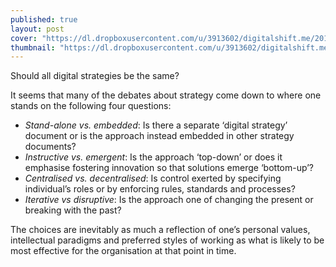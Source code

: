 ```yaml
---
published: true
layout: post
cover: "https://dl.dropboxusercontent.com/u/3913602/digitalshift.me/2014-03-15/spacetime_1600_250.jpg"
thumbnail: "https://dl.dropboxusercontent.com/u/3913602/digitalshift.me/2014-03-15/spacetime_200_125.jpg"
---
```


Should all digital strategies be the same?

It seems that many of the debates about strategy come down to where one stands on the following four questions:

- _Stand-alone vs. embedded_: Is there a separate ‘digital strategy’ document or is the approach instead embedded in other strategy documents?
- _Instructive vs. emergent_: Is the approach ‘top-down’ or does it emphasise fostering innovation so that solutions emerge ‘bottom-up’?
- _Centralised vs. decentralised_: Is control exerted by specifying individual’s roles or by enforcing rules, standards and processes?
- _Iterative vs disruptive_: Is the approach one of changing the present or breaking with the past?

The choices are inevitably as much a reflection of one’s personal values, intellectual paradigms and preferred styles of working as what is likely to be most effective for the organisation at that point in time.

